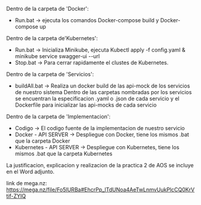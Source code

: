 Dentro de la carpeta de 'Docker':

- Run.bat -> ejecuta los comandos Docker-compose build y Docker-compose up

Dentro de la carpeta de'Kubernetes':

- Run.bat -> Inicializa Minikube, ejecuta Kubectl apply -f config.yaml & minikube service swagger-ui --url
- Stop.bat -> Para cerrar rapidamente el clustes de Kubernetes.

Dentro de la carpeta de 'Servicios':
- buildAll.bat -> Realiza un docker build de las api-mock de los servicios de nuestro sistema
Dentro de las carpetas nombradas por los servicios se encuentran la especificacion .yaml o .json de cada servicio y el Dockerfile para inicializar las api-mocks de cada servicio

Dentro de la carpeta de 'Implementacion':
- Codigo -> El codigo fuente de la implementacion de nuestro servicio
- Docker - API SERVER -> Despliegue con Docker, tiene los mismos .bat que la carpeta Docker
- Kubernetes - API SERVER -> Despliegue con Kubernetes, tiene los mismos .bat que la carpeta Kubernetes

La justificacion, explicacion y realizacion de la practica 2 de AOS se incluye en el Word adjunto.

link de mega.nz: https://mega.nz/file/Fo5lURBa#EhcrPp_lTdUNoa4AeTwLnmvUukPlcCQ0KrVtif-ZYIQ
